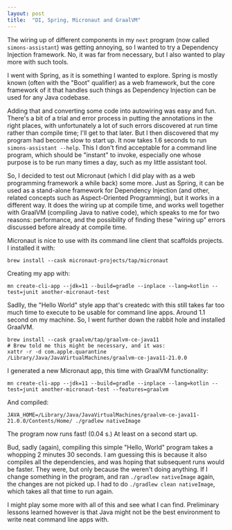 ```yaml
---
layout: post
title:  "DI, Spring, Micronaut and GraalVM"
---
```


The wiring up of different components in my `next` program (now called `simons-assistant`) was getting annoying, so I wanted to try a Dependency Injection framework. No, it was far from necessary, but I also wanted to play more with such tools. 

I went with Spring, as it is something I wanted to explore. Spring is mostly known (often with the "Boot" qualifier) as a web framework, but the core framework of it that handles such things as Dependency Injection can be used for any Java codebase. 

Adding that and converting some code into autowiring was easy and fun. There's a bit of a trial and error process in putting the annotations in the right places, with unfortunately a lot of such errors discovered at run time rather than compile time; I'll get to that later. But I then discovered that my program had become slow to start up. It now takes 1.6 seconds to run `simons-assistant --help`. This I don't find acceptable for a command line program, which should be "instant" to invoke, especially one whose purpose is to be run many times a day, such as my little assistant tool. 

So, I decided to test out Micronaut (which I did play with as a web programming framework a while back) some more. Just as Spring, it can be used as a stand-alone framework for Dependency Injection (and other, related concepts such as Aspect-Oriented Programming), but it works in a different way. It does the wiring up at compile time, and works well together with GraalVM (compiling Java to native code), which speaks to me for two reasons: performance, and the possibility of finding these "wiring up" errors discussed before already at compile time. 

Micronaut is nice to use with its command line client that scaffolds projects. I installed it with:

```shell
brew install --cask micronaut-projects/tap/micronaut
```

Creating my app with:

```shell
mn create-cli-app --jdk=11 --build=gradle --inplace --lang=kotlin --test=junit another-micronaut-test
```

Sadlly, the "Hello World" style app that's createdc with this still takes far too much time to execute to be usable for command line apps. Around 1.1 second on my machine. So, I went further down the rabbit hole and installed GraalVM.

```shell
brew install --cask graalvm/tap/graalvm-ce-java11
# Brew told me this might be necessary, and it was:
xattr -r -d com.apple.quarantine /Library/Java/JavaVirtualMachines/graalvm-ce-java11-21.0.0
```

I generated a new Micronaut app, this time with GraalVM functionality:

```shell
mn create-cli-app --jdk=11 --build=gradle --inplace --lang=kotlin --test=junit another-micronaut-test --features=graalvm
```

And compiled:

```shell
JAVA_HOME=/Library/Java/JavaVirtualMachines/graalvm-ce-java11-21.0.0/Contents/Home/ ./gradlew nativeImage
```

The program now runs fast! (0.04 s.) At least on a second start up.

Bud, sadly (again), compiling this simple "Hello, World" program takes a whopping 2 minutes 30 seconds. I am guessing this is because it also compiles all the dependencies, and was hoping that subsequent runs would be faster. They were, but only because the weren't doing anything. If I change something in the program, and ran `./gradlew nativeImage` again, the changes are not picked up. I had to do `./gradlew clean nativeImage`, which takes all that time to run again. 

I might play some more with all of this and see what I can find. Preliminary lessons learned however is that Java might not be the best environment to write neat command line apps with. 

